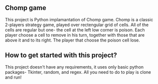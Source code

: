  Chomp game
  -----------
  This project is Python implamantation of Chomp game. 
  Chomp is a classic 2-players strategy game, played over rectengular grid of cells.
  All of the cells are regular but one- the cell at the left low corner is poison.
  Each player choose a cell to remove in his turn, together with those that are above it and to its right.
  The player that choose the poison cell lose. 
  
  
  How to get started with this project?
  -----------
  This project doesn't have any requirements, it uses only basic python packages- Tkinter, random, and regex. 
  All you need to do to play is clone and run!
  
